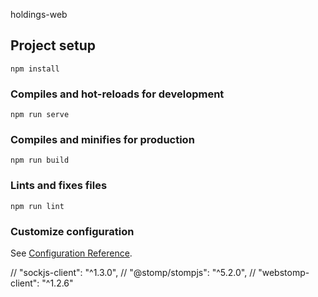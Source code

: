  holdings-web

## Project setup
```
npm install
```

### Compiles and hot-reloads for development
```
npm run serve
```

### Compiles and minifies for production
```
npm run build
```

### Lints and fixes files
```
npm run lint
```

### Customize configuration
See [Configuration Reference](https://cli.vuejs.org/config/).


// "sockjs-client": "^1.3.0",
// "@stomp/stompjs": "^5.2.0",
// "webstomp-client": "^1.2.6"
